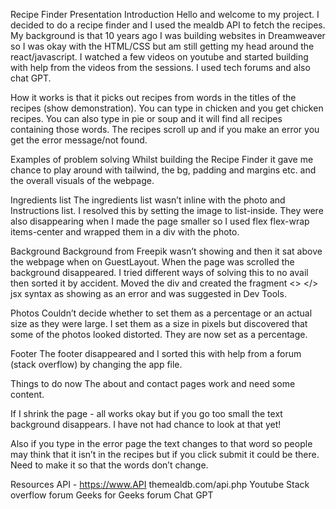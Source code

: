 Recipe Finder Presentation
Introduction
Hello and welcome to my project. I decided to do a recipe finder and I used the mealdb API to fetch the recipes. My background is that 10 years ago I was building websites in Dreamweaver so I was okay with the HTML/CSS but am still getting my head around the react/javascript. I watched a few videos on youtube and started building with help from the videos from the sessions. I used tech forums and also chat GPT.

How it works is that it picks out recipes from words in the titles of the recipes (show demonstration). You can type in chicken and you get chicken recipes. You can also type in pie or soup and it will find all recipes containing those words. The recipes scroll up and if you make an error you get the error message/not found. 

Examples of problem solving
Whilst building the Recipe Finder it gave me chance to play around with tailwind, the bg, padding and margins etc. and the overall visuals of the webpage.

Ingredients list
The ingredients list wasn’t inline with the photo and Instructions list. I resolved this by setting the image to list-inside. 
They were also disappearing when I made the page smaller so I used flex flex-wrap items-center and wrapped them in a div with the photo.

Background
Background from Freepik wasn’t showing and then it sat above the webpage when on GuestLayout. When the page was scrolled the background disappeared. I tried different ways of solving this to no avail then sorted it by accident. Moved the div and created the fragment <> </> jsx syntax as showing as an error and was suggested in Dev Tools.

Photos
Couldn’t decide whether to set them as a percentage or an actual size as they were large. I set them as a size in pixels but discovered that some of the photos looked distorted. They are now set as a percentage.

Footer
The footer disappeared and I sorted this with help from a forum (stack overflow) by changing the app file.


Things to do now
The about and contact pages work and need some content. 

If I shrink the page - all works okay but if you go too small the text background disappears. I have not had chance to look at that yet!

Also if you type in the error page the text changes to that word so people may think that it isn’t in the recipes but if you click submit it could be there. Need to make it so that the words don’t change.


Resources
API - https://www.API themealdb.com/api.php
Youtube 
Stack overflow forum
Geeks for Geeks forum
Chat GPT
